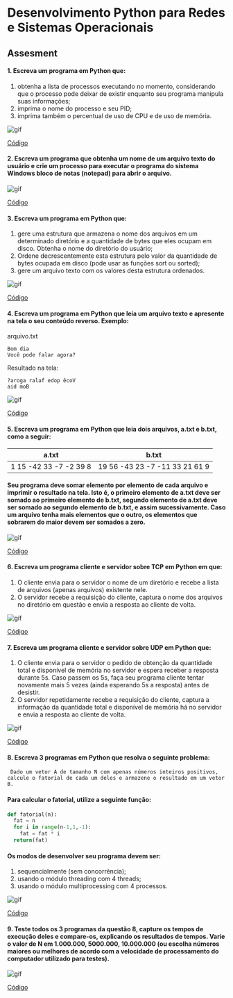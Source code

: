 # Desenvolvimento Python para Redes e Sistemas Operacionais

## Assesment

#### 1. Escreva um programa em Python que:
1. obtenha a lista de processos executando no momento, considerando que o processo pode deixar de existir enquanto seu programa manipula suas informações;
1. imprima o nome do processo e seu PID;
1. imprima também o percentual de uso de CPU e de uso de memória.

![gif](/gifs/questao01.gif)

[Código](https://github.com/franciscocamellon/Desenvolvimento_Python_para_Redes_e_Sistemas_Operacionais/blob/master/AT/questao01.py)




#### 2. Escreva um programa que obtenha um nome de um arquivo texto do usuário e crie um processo para executar o programa do sistema Windows bloco de notas (notepad) para abrir o arquivo.

![gif](/gifs/questao02.gif)

[Código](https://github.com/franciscocamellon/Desenvolvimento_Python_para_Redes_e_Sistemas_Operacionais/blob/master/AT/questao02.py)







#### 3. Escreva um programa em Python que:
1. gere uma estrutura que armazena o nome dos arquivos em um determinado diretório e a quantidade de bytes que eles ocupam em disco. Obtenha o nome do diretório do usuário;
1. Ordene decrescentemente esta estrutura pelo valor da quantidade de bytes ocupada em disco (pode usar as funções sort ou sorted);
1. gere um arquivo texto com os valores desta estrutura ordenados.

![gif](/gifs/questao03.gif)

[Código](https://github.com/franciscocamellon/Desenvolvimento_Python_para_Redes_e_Sistemas_Operacionais/blob/master/AT/questao03.py)






#### 4. Escreva um programa em Python que leia um arquivo texto e apresente na tela o seu conteúdo reverso. Exemplo:

arquivo.txt

    Bom dia
    Você pode falar agora?

Resultado na tela:

    ?aroga ralaf edop êcoV
    aid moB

![gif](/gifs/questao04.gif)

[Código](https://github.com/franciscocamellon/Desenvolvimento_Python_para_Redes_e_Sistemas_Operacionais/blob/master/AT/questao04.py)






#### 5. Escreva um programa em Python que leia dois arquivos, a.txt e b.txt, como a seguir:

a.txt | b.txt
------------ | -------------
1 15 -42 33 -7 -2 39 8 | 19 56 -43 23 -7 -11 33 21 61 9

#### Seu programa deve somar elemento por elemento de cada arquivo e imprimir o resultado na tela. Isto é, o primeiro elemento de a.txt deve ser somado ao primeiro elemento de b.txt, segundo elemento de a.txt deve ser somado ao segundo elemento de b.txt, e assim sucessivamente. Caso um arquivo tenha mais elementos que o outro, os elementos que sobrarem do maior devem ser somados a zero.


![gif](/gifs/questao06.gif)

[Código](https://github.com/franciscocamellon/Desenvolvimento_Python_para_Redes_e_Sistemas_Operacionais/blob/master/AT/questao05.py)



#### 6. Escreva um programa cliente e servidor sobre TCP em Python em que:

1. O cliente envia para o servidor o nome de um diretório e recebe a lista de arquivos (apenas arquivos) existente nele.
1. O servidor recebe a requisição do cliente, captura o nome dos arquivos no diretório em questão e envia a resposta ao cliente de volta.

![gif](/gifs/questao06.gif)

[Código](https://github.com/franciscocamellon/Desenvolvimento_Python_para_Redes_e_Sistemas_Operacionais/blob/master/AT/questao06.py)






#### 7. Escreva um programa cliente e servidor sobre UDP em Python que:

1. O cliente envia para o servidor o pedido de obtenção da quantidade total e disponível de memória no servidor e espera receber a resposta durante 5s. Caso passem os 5s, faça seu programa cliente tentar novamente mais 5 vezes (ainda esperando 5s a resposta) antes de desistir.
1. O servidor repetidamente recebe a requisição do cliente, captura a informação da quantidade total e disponível de memória há no servidor e envia a resposta ao cliente de volta.

![gif](/gifs/questao07.gif)

[Código](https://github.com/franciscocamellon/Desenvolvimento_Python_para_Redes_e_Sistemas_Operacionais/blob/master/AT/questao07.py)






#### 8. Escreva 3 programas em Python que resolva o seguinte problema:
     Dado um vetor A de tamanho N com apenas números inteiros positivos, calcule o fatorial de cada um deles e armazene o resultado em um vetor B.

#### Para calcular o fatorial, utilize a seguinte função:
```python
def fatorial(n):
  fat = n
  for i in range(n-1,1,-1):
    fat = fat * i
  return(fat)
```
#### Os modos de desenvolver seu programa devem ser:

1. sequencialmente (sem concorrência);
1. usando o módulo threading com 4 threads;
1. usando o módulo multiprocessing com 4 processos.

![gif](/gifs/questao08.gif)

[Código](https://github.com/franciscocamellon/Desenvolvimento_Python_para_Redes_e_Sistemas_Operacionais/blob/master/AT/questao08.py)






#### 9. Teste todos os 3 programas da questão 8, capture os tempos de execução deles e compare-os, explicando os resultados de tempos. Varie o valor de N em 1.000.000, 5000.000, 10.000.000 (ou escolha números maiores ou melhores de acordo com a velocidade de processamento do computador utilizado para testes).

![gif](/gifs/questao09.gif)

[Código](https://github.com/franciscocamellon/Desenvolvimento_Python_para_Redes_e_Sistemas_Operacionais/blob/master/AT/questao09.py)

